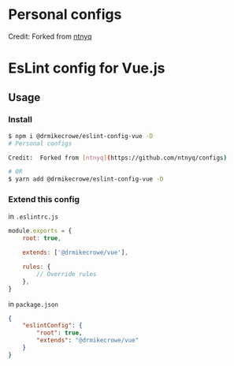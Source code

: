 # Personal configs

Credit:  Forked from [ntnyq](https://github.com/ntnyq/configs)

# EsLint config for Vue.js

## Usage

### Install

```bash
$ npm i @drmikecrowe/eslint-config-vue -D
# Personal configs

Credit:  Forked from [ntnyq](https://github.com/ntnyq/configs)

# OR
$ yarn add @drmikecrowe/eslint-config-vue -D
```

### Extend this config

in `.eslintrc.js`

```js
module.exports = {
    root: true,

    extends: ['@drmikecrowe/vue'],

    rules: {
        // Override rules
    },
}
```

in `package.json`

```json
{
    "eslintConfig": {
        "root": true,
        "extends": "@drmikecrowe/vue"
    }
}
```
